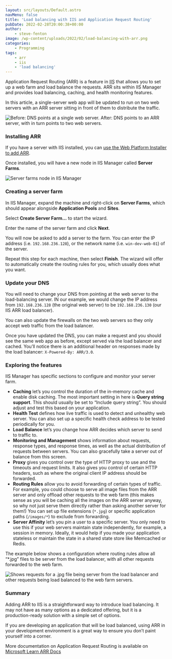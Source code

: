 ```yaml
---
layout: src/layouts/Default.astro
navMenu: false
title: 'Load balancing with IIS and Application Request Routing'
pubDate: 2022-02-28T20:00:38+00:00
author:
    - steve-fenton
image: /wp-content/uploads/2022/02/load-balancing-with-arr.png
categories:
    - Programming
tags:
    - arr
    - iis
    - 'load balancing'
---
```


Application Request Routing (ARR) is a feature in <abbr title="Internet Information Services">IIS</abbr> that allows you to set up a web farm and load balance the requests. ARR sits within IIS Manager and provides load balancing, caching, and health monitoring features.

In this article, a single-server web app will be updated to run on two web servers with an ARR server sitting in front of them to distribute the traffic.

![Before: DNS points at a single web server. After: DNS points to an ARR server, with in turn points to two web servers.](/img/2022/02/load-balancing-with-arr.png)

### Installing ARR

If you have a server with IIS installed, you can [use the Web Platform Installer to add ARR](https://www.iis.net/downloads/microsoft/application-request-routing).

Once installed, you will have a new node in IIS Manager called **Server Farms**.

![Server farms node in IIS Manager](/img/2022/02/iis-manager-server-farms.jpg)

### Creating a server farm

In IIS Manager, expand the machine and right-click on **Server Farms**, which should appear alongside **Application Pools** and **Sites**.

Select **Create Server Farm…** to start the wizard.

Enter the name of the server farm and click **Next**.

You will now be asked to add a server to the farm. You can enter the IP address (i.e. `192.168.236.128`), or the network name (i.e. `win-dev-web-01`) of the server.

Repeat this step for each machine, then select **Finish**. The wizard will offer to automatically create the routing rules for you, which usually does what you want.

### Update your DNS

You will need to change your DNS from pointing at the web server to the load-balancing server. IN our example, we would change the IP address from `192.168.236.128` (the original web server) to be `192.168.236.130` (our IIS ARR load balancer).

You can also update the firewalls on the two web servers so they only accept web traffic from the load balancer.

Once you have updated the DNS, you can make a request and you should see the same web app as before, except served via the load balancer and cached. You’ll notice there is an additional header on responses made by the load balancer: `X-Powered-By: ARR/3.0`.

### Exploring the features

IIS Manager has specific sections to configure and monitor your server farm.

- **Caching** let’s you control the duration of the in-memory cache and enable disk caching. The most important setting in here is **Query string support**. This should usually be set to “Include query string”. You should adjust and test this based on your application.
- **Health Test** defines how live traffic is used to detect and unhealthy web server. You can also set up a specific health check address to be tested periodically for you.
- **Load Balance** let’s you change how ARR decides which server to send to traffic to.
- **Monitoring and Management** shows information about requests, response types, and response times, as well as the actual distribution of requests between servers. You can also gracefully take a server out of balance from this screen.
- **Proxy** gives you control over the type of HTTP proxy to use and the timeouts and request limits. It also gives you control of certain HTTP headers, such as where the original client IP address should be forwarded.
- **Routing Rules** allow you to avoid forwarding of certain types of traffic. For example, you could choose to serve all image files from the ARR server and only offload other requests to the web farm (this makes sense as you will be caching all the images on the ARR server anyway, so why not just serve them directly rather than asking another server for them!) You can set up file extensions (`*.jpg`) or specific application paths (`/images/*`) to exclude from forwarding.
- **Server Affinity** let’s you pin a user to a specific server. You only need to use this if your web servers maintain state independently, for example, a session in memory. Ideally, it would help if you made your application stateless or maintain the state in a shared state store like Memcached or Redis.

The example below shows a configuration where routing rules allow all “\*.jpg” files to be server from the load balancer, with all other requests forwarded to the web farm.

![Shows requests for a .jpg file being server from the load balancer and other requests being load balanced to the web farm servers.](/img/2022/02/arr-selective-routing.png)

### Summary

Adding ARR to IIS is a straightforward way to introduce load balancing. It may not have as many options as a dedicated offering, but it is a production-ready solution with a simple set of options.

If you are developing an application that will be load balanced, using ARR in your development environment is a great way to ensure you don’t paint yourself into a corner.

More documentation on Application Request Routing is available on [Microsoft Learn ARR Docs](https://docs.microsoft.com/en-us/iis/extensions/planning-for-arr/using-the-application-request-routing-module?WT.mc_id=DT-MVP-5002938)
